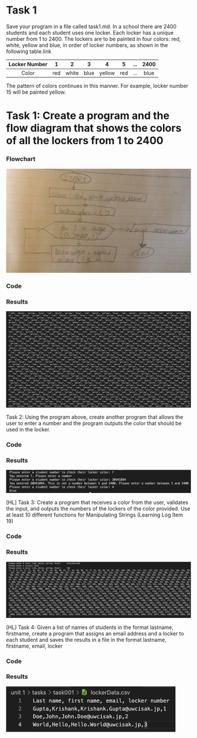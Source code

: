 # Task 1

Save your program in a file called task1.md. In a school there are 2400 students and each student uses one locker. Each locker has a unique number from 1 to 2400. The lockers are to be painted in four colors: red, white, yellow and blue, in order of locker numbers, as shown in the following table.link

| Locker Number |  1  |   2   |   3  |    4   |  5  | ... | 2400 |
|:-------------:|:---:|:-----:|:----:|:------:|:---:|:---:|:----:|
|     Color     | red | white | blue | yellow | red | ... | blue |

The pattern of colors continues in this manner. For example, locker number 15 will be painted yellow.

# Task 1: Create a program and the flow diagram that shows the colors of all the lockers from 1 to 2400

### Flowchart

![subtask2-flowchart](./subtask1-flowchart.jpg)

### Code

### Results
![subtask1-results](./subtask1-results.png)

Task 2: Using the program above, create another program that allows the user to enter a number and the program outputs the color that should be used in the locker.

### Code

### Results
![subtask2-results](./subtask2-results.png)

[HL] Task 3: Create a program that receives a color from the user, validates the input,  and outputs the numbers of the lockers of the color provided. Use at least 10 different functions for Manipulating Strings (Learning Log Item 19)

### Code

### Results
![subtask3-results](./subtask3-results.png)

[HL] Task 4: Given a list of names of students in the format lastname, firstname, create a program that assigns an email address and a locker to each student and saves the results in a file in the format lastname, firstname, email, locker 

### Code

### Results
![subtask4-results](./subtask4-results.png)